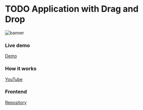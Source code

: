 # TODO Application with Drag and Drop

![banner](https://todo-a.netlify.app/img/banner.png)

### Live demo
[Demo](https://todo-a.netlify.app)

### How it works
[YouTube](https://youtu.be/LzTRAC_YqCQ)

### Frontend
[Repository](https://gitlab.com/paprotsky/todo-app-frontend)
